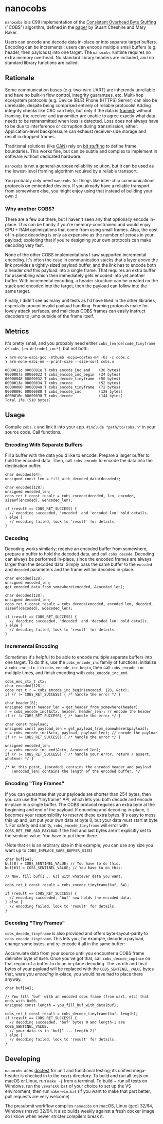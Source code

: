 # nanocobs

`nanocobs` is a C99 implementation of the [Consistent Overhead Byte Stuffing](https://en.wikipedia.org/wiki/Consistent_Overhead_Byte_Stuffing) ("COBS") algorithm, defined in the [paper](http://www.stuartcheshire.org/papers/COBSforToN.pdf) by Stuart Cheshire and Mary Baker.

Users can encode and decode data in-place or into separate target buffers. Encoding can be incremental; users can encode multiple small buffers (e.g. header, then payloads) into one target. The `nanocobs` runtime requires no extra memory overhead. No standard library headers are included, and no standard library functions are called.

## Rationale

Some communication buses (e.g. two-wire UART) are inherently unreliable and have no built-in flow control, integrity guarantees, etc. Multi-hop ecosystem protocols (e.g. Device (BLE) Phone (HTTPS) Server) can also be unreliable, despite being comprised entirely of reliable protocols! Adding integrity checks like CRC can help, but only if the data is [framed](https://en.wikipedia.org/wiki/Frame_(networking)); without framing, the receiver and transmitter are unable to agree exactly what data needs to be retransmitted when loss is detected. Loss does not always have to be due to interference or corruption during transmission, either. Application-level backpressure can exhaust receiver-side storage and result in dropped frames.

Traditional solutions (like [CAN](https://en.wikipedia.org/wiki/CAN_bus)) rely on [bit stuffing](https://en.wikipedia.org/wiki/Bit_stuffing) to define frame boundaries. This works fine, but can be subtle and complex to implement in software without dedicated hardware.

`nanocobs` is not a general-purpose reliability solution, but it can be used as the lowest-level framing algorithm required by a reliable transport.

You probably only need `nanocobs` for things like inter-chip communications protocols on embedded devices. If you already have a reliable transport from somewhere else, you might enjoy using that instead of building your own :)

### Why another COBS?

There are a few out there, but I haven't seen any that optionally encode in-place. This can be handy if you're memory-constrained and would enjoy CPU + RAM optimizations that come from using small frames. Also, the cost of in-place decoding is only as expensive as the number of zeroes in your payload; exploiting that if you're designing your own protocols can make decoding very fast.

None of the other COBS implementations I saw supported incremental encoding. It's often the case in communication stacks that a layer above the link provides a tightly-sized payload buffer, and the link has to encode both a header _and_ this payload into a single frame. That requires an extra buffer for assembling which then immediately gets encoded into yet another buffer. With incremental encoding, a header structure can be created on the stack and encoded into the target, then the payload can follow into the same target.

Finally, I didn't see as many unit tests as I'd have liked in the other libraries, especially around invalid payload handling. Framing protocols make for lovely attack surfaces, and malicious COBS frames can easily instruct decoders to jump outside of the frame itself.

## Metrics

It's pretty small, and you probably need either `cobs_[en|de]code_tinyframe` _or_ `cobs_[en|de]code[_inc*]`, but not both.
```
❯ arm-none-eabi-gcc -mthumb -mcpu=cortex-m4 -Os -c cobs.c
❯ arm-none-eabi-nm --print-size --size-sort cobs.o

0000011c 0000001e T cobs_encode_inc_end    (30 bytes)
0000007a 00000022 T cobs_encode_inc_begin  (34 bytes)
00000048 00000032 T cobs_decode_tinyframe  (50 bytes)
0000013a 00000034 T cobs_encode            (52 bytes)
00000000 00000048 T cobs_encode_tinyframe  (72 bytes)
0000009c 00000080 T cobs_encode_inc        (128 bytes)
0000016e 00000090 T cobs_decode            (144 bytes)
Total 1fe (510 bytes)
```

## Usage

Compile `cobs.c` and link it into your app. `#include "path/to/cobs.h"` in your source code. Call functions.

### Encoding With Separate Buffers

Fill a buffer with the data you'd like to encode. Prepare a larger buffer to hold the encoded data. Then, call `cobs_encode` to encode the data into the destination buffer.

```
char decoded[64];
unsigned const len = fill_with_decoded_data(decoded);

char encoded[128];
unsigned encoded_len;
cobs_ret_t const result = cobs_encode(decoded, len, encoded, sizeof(encoded), &encoded_len);

if (result == COBS_RET_SUCCESS) {
  // encoding succeeded, 'encoded' and 'encoded_len' hold details.
} else {
  // encoding failed, look to 'result' for details.
}
```

### Decoding 

Decoding works similarly; receive an encoded buffer from somewhere, prepare a buffer to hold the decoded data, and call `cobs_decode`. Decoding can always be performed in-place, since the encoded frames are always larger than the decoded data. Simply pass the same buffer to the `encoded` and `decoded` parameters and the frame will be decoded in-place.

```
char encoded[128];
unsigned encoded_len;
get_encoded_data_from_somewhere(encoded, &encoded_len);

char decoded[128];
unsigned decoded_len;
cobs_ret_t const result = cobs_decode(encoded, encoded_len, decoded, sizeof(decoded), &decoded_len);

if (result == COBS_RET_SUCCESS) {
  // decoding succeeded, 'decoded' and 'decoded_len' hold details.
} else {
  // decoding failed, look to 'result' for details.
}
```

### Incremental Encoding

Sometimes it's helpful to be able to encode multiple separate buffers into one target. To do this, use the `cobs_encode_inc` family of functions: initialize a `cobx_enc_ctx_t` in `cobs_encode_inc_begin`, then call `cobs_encode_inc` multiple times, and finish encoding with `cobs_encode_inc_end`.

```
cobs_enc_ctx_t ctx;
char encoded[128];
cobs_ret_t r = cobs_encode_inc_begin(encoded, 128, &ctx);
if (r != COBS_RET_SUCCESS) { /* handle the error */ }

char header[8];
unsigned const header_len = get_header_from_somewhere(header);
r = cobs_encode_inc(&ctx, header, header_len); // encode the header
if (r != COBS_RET_SUCCESS) { /* handle the error */ }

char const *payload;
unsigned const payload_len = get_payload_from_somewhere(&payload);
r = cobs_encode_inc(&ctx, payload, payload_len); // encode the payload
if (r != COBS_RET_SUCCESS) { /* handle the error */ }

unsigned encoded_len;
r = cobs_encode_inc_end(&ctx, &encoded_len);
if (r != COBS_RET_SUCCESS) { /* handle your error, return / assert, whatever */ }

/* At this point, |encoded| contains the encoded header and payload.
   |encoded_len| contains the length of the encoded buffer. */
```

### Encoding "Tiny Frames"

If you can guarantee that your payloads are shorter than 254 bytes, then you can use the "tinyframe" API, which lets you both decode and encode in-place in a single buffer. The COBS protocol requires an extra byte at the beginning and end of the payload. If encoding and decoding in-place, it becomes your responsibility to reserve these extra bytes. It's easy to mess this up and just put your own data at byte 0, but your data must start at byte 1. For safety and sanity, `cobs_encode_tinyframe` will error with `COBS_RET_ERR_BAD_PAYLOAD` if the first and last bytes aren't explicitly set to the sentinel value. You have to put them there.

(Note that `64` is an arbitrary size in this example, you can use any size you want up to `COBS_INPLACE_SAFE_BUFFER_SIZE`)

```
char buf[64];
buf[0] = COBS_SENTINEL_VALUE; // You have to do this.
buf[63] = COBS_SENTINEL_VALUE; // You have to do this.

// Now, fill buf[1 .. 63] with whatever data you want.

cobs_ret_t const result = cobs_encode_tinyframe(buf, 64);

if (result == COBS_RET_SUCCESS) {
  // encoding succeeded, 'buf' now holds the encoded data.
} else {
  // encoding failed, look to 'result' for details.
}
```
### Decoding "Tiny Frames"

`cobs_decode_tinyframe` is also provided and offers byte-layout-parity to `cobs_encode_tinyframe`. This lets you, for example, decode a payload, change some bytes, and re-encode it all in the same buffer:

Accumulate data from your source until you encounter a COBS frame delimiter byte of `0x00`. Once you've got that, call `cobs_decode_inplace` on that region of a buffer to do an in-place decoding. The zeroth and final bytes of your payload will be replaced with the `COBS_SENTINEL_VALUE` bytes that, were you _encoding_ in-place, you would have had to place there anyway.

```
char buf[64];

// You fill 'buf' with an encoded cobs frame (from uart, etc) that ends with 0x00.
unsigned const length = you_fill_buf_with_data(buf);

cobs_ret_t const result = cobs_decode_tinyframe(buf, length);
if (result == COBS_RET_SUCCESS) {
  // decoding succeeded, 'buf' bytes 0 and length-1 are COBS_SENTINEL_VALUE.
  // your data is in 'buf[1 ... length-2]'
} else {
  // decoding failed, look to 'result' for details.
}
```

## Developing

`nanocobs` uses [doctest](https://github.com/onqtam/doctest) for unit and functional testing; its unified mega-header is checked in to the `tests` directory. To build and run all tests on macOS or Linux, run `make -j` from a terminal. To build + run all tests on Windows, run the `vsvarsXX.bat` of your choice to set up the VS environment, then run `make-win.bat` (if you want to make that part better, pull requests are very welcome).

The presubmit workflow compiles `nanocobs` on macOS, Linux (gcc) 32/64, Windows (msvc) 32/64. It also builds weekly against a fresh docker image so I know when newer stricter compilers break it.
